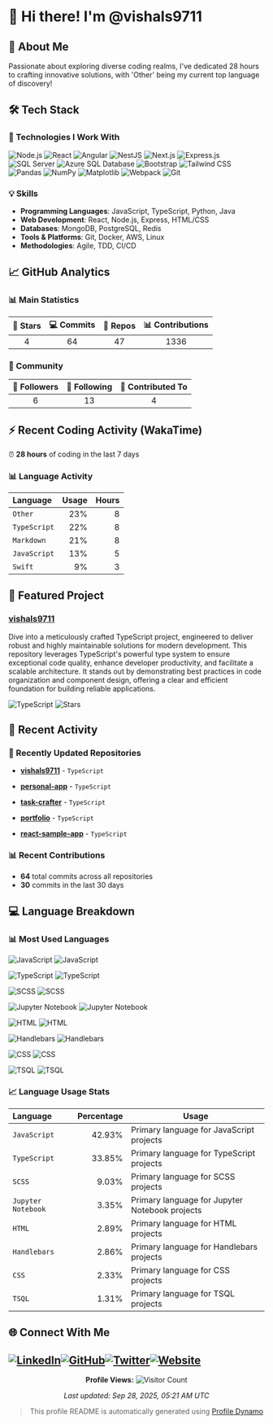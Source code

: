 # 👋 Hi there! I'm @vishals9711

## 🚀 About Me

Passionate about exploring diverse coding realms, I&#39;ve dedicated 28 hours to crafting innovative solutions, with &#39;Other&#39; being my current top language of discovery!


## 🛠️ Tech Stack

### 🚀 Technologies I Work With

![Node.js](https://img.shields.io/badge/Node.js-2d6a2b?style=flat&amp;logo=nodedotjs)
![React](https://img.shields.io/badge/React-20232a?style=flat&amp;logo=react)
![Angular](https://img.shields.io/badge/Angular-c3002b?style=flat&amp;logo=angular)
![NestJS](https://img.shields.io/badge/NestJS-007acc?style=flat)
![Next.js](https://img.shields.io/badge/Next.js-000000?style=flat&amp;logo=nextdotjs)
![Express.js](https://img.shields.io/badge/Express.js-000000?style=flat&amp;logo=express)
![SQL Server](https://img.shields.io/badge/SQL%20Server-007acc?style=flat)
![Azure SQL Database](https://img.shields.io/badge/Azure%20SQL%20Database-007acc?style=flat)
![Bootstrap](https://img.shields.io/badge/Bootstrap-007acc?style=flat)
![Tailwind CSS](https://img.shields.io/badge/Tailwind%20CSS-03697c?style=flat&amp;logo=tailwindcss)
![Pandas](https://img.shields.io/badge/Pandas-007acc?style=flat)
![NumPy](https://img.shields.io/badge/NumPy-007acc?style=flat)
![Matplotlib](https://img.shields.io/badge/Matplotlib-007acc?style=flat)
![Webpack](https://img.shields.io/badge/Webpack-1563a0?style=flat&amp;logo=webpack)
![Git](https://img.shields.io/badge/Git-c43a20?style=flat&amp;logo=git)

### 💡 Skills
- **Programming Languages**: JavaScript, TypeScript, Python, Java
- **Web Development**: React, Node.js, Express, HTML/CSS
- **Databases**: MongoDB, PostgreSQL, Redis
- **Tools & Platforms**: Git, Docker, AWS, Linux
- **Methodologies**: Agile, TDD, CI/CD

## 📈 GitHub Analytics

### 📊 Main Statistics

| 🌟 Stars | 💻 Commits | 📁 Repos | 📊 Contributions |
|:--------:|:----------:|:--------:|:----------------:|
| 4 | 64 | 47 | 1336 |

### 👥 Community

| 👥 Followers | 🎯 Following | 🤝 Contributed To |
|:------------:|:------------:|:-----------------:|
| 6 | 13 | 4 |


## ⚡ Recent Coding Activity (WakaTime)

⏰ **28 hours** of coding in the last 7 days

### 📊 Language Activity
| Language | Usage | Hours |
|:---------|-------:|------:|
| `Other` | 23% | 8 |
| `TypeScript` | 22% | 8 |
| `Markdown` | 21% | 8 |
| `JavaScript` | 13% | 5 |
| `Swift` | 9% | 3 |



## 🚀 Featured Project
### **[vishals9711](https://github.com/vishals9711/vishals9711)**
Dive into a meticulously crafted TypeScript project, engineered to deliver robust and highly maintainable solutions for modern development. This repository leverages TypeScript&#39;s powerful type system to ensure exceptional code quality, enhance developer productivity, and facilitate a scalable architecture. It stands out by demonstrating best practices in code organization and component design, offering a clear and efficient foundation for building reliable applications.

![TypeScript](https://img.shields.io/badge/TypeScript-informational?style=flat&logo=typescript)
![Stars](https://img.shields.io/badge/Stars-0-yellow?style=flat)

## 📝 Recent Activity


### 🔄 Recently Updated Repositories


- **[vishals9711](https://github.com/vishals9711/vishals9711)** - `TypeScript`

- **[personal-app](https://github.com/vishals9711/personal-app)** - `TypeScript`

- **[task-crafter](https://github.com/vishals9711/task-crafter)** - `TypeScript`

- **[portfolio](https://github.com/vishals9711/portfolio)** - `TypeScript`

- **[react-sample-app](https://github.com/vishals9711/react-sample-app)** - `TypeScript`


### 📊 Recent Contributions
- **64** total commits across all repositories
- **30** commits in the last 30 days


## 💻 Language Breakdown

### 📊 Most Used Languages



![JavaScript](https://img.shields.io/badge/JavaScript-000000?style=flat&amp;logo=javascript) ![JavaScript](https://img.shields.io/badge/JavaScript-42.93%25-007acc?style=flat-square)

![TypeScript](https://img.shields.io/badge/TypeScript-005a9c?style=flat&amp;logo=typescript) ![TypeScript](https://img.shields.io/badge/TypeScript-33.85%25-007acc?style=flat-square)

![SCSS](https://img.shields.io/badge/SCSS-a53d6d?style=flat&amp;logo=sass) ![SCSS](https://img.shields.io/badge/SCSS-9.03%25-007acc?style=flat-square)

![Jupyter Notebook](https://img.shields.io/badge/Jupyter%20Notebook-007acc?style=flat) ![Jupyter Notebook](https://img.shields.io/badge/Jupyter%20Notebook-3.35%25-007acc?style=flat-square)

![HTML](https://img.shields.io/badge/HTML-ca421c?style=flat&amp;logo=html5) ![HTML](https://img.shields.io/badge/HTML-2.89%25-007acc?style=flat-square)

![Handlebars](https://img.shields.io/badge/Handlebars-007acc?style=flat) ![Handlebars](https://img.shields.io/badge/Handlebars-2.86%25-007acc?style=flat-square)

![CSS](https://img.shields.io/badge/CSS-105a96?style=flat&amp;logo=css3) ![CSS](https://img.shields.io/badge/CSS-2.33%25-007acc?style=flat-square)

![TSQL](https://img.shields.io/badge/TSQL-007acc?style=flat) ![TSQL](https://img.shields.io/badge/TSQL-1.31%25-007acc?style=flat-square)


### 📈 Language Usage Stats

| Language | Percentage | Usage |
|:---------|-----------:|-------|
| `JavaScript` | 42.93% | Primary language for JavaScript projects |
| `TypeScript` | 33.85% | Primary language for TypeScript projects |
| `SCSS` | 9.03% | Primary language for SCSS projects |
| `Jupyter Notebook` | 3.35% | Primary language for Jupyter Notebook projects |
| `HTML` | 2.89% | Primary language for HTML projects |
| `Handlebars` | 2.86% | Primary language for Handlebars projects |
| `CSS` | 2.33% | Primary language for CSS projects |
| `TSQL` | 1.31% | Primary language for TSQL projects |


## 🌐 Connect With Me

<a href="https://linkedin.com/in/vishals9711"><img src="https://img.shields.io/badge/LinkedIn-0077B5?style=flat&logo=linkedin&logoColor=white" alt="LinkedIn"></a><a href="https://github.com/vishals9711"><img src="https://img.shields.io/badge/GitHub-100000?style=flat&logo=github&logoColor=white" alt="GitHub"></a><a href="https://x.com/vishals1197"><img src="https://img.shields.io/badge/Twitter-1DA1F2?style=flat&logo=twitter&logoColor=white" alt="Twitter"></a><a href="https://www.vishalrsharma.dev/"><img src="https://img.shields.io/badge/Website-000000?style=flat&logo=globe&logoColor=white" alt="Website"></a>
---

<div align="center">

**Profile Views:** ![Visitor Count](https://komarev.com/ghpvc/?username=vishals9711&color=blue)

*Last updated: Sep 28, 2025, 05:21 AM UTC*

> This profile README is automatically generated using [Profile Dynamo](https://github.com/vishals9711/profile-dynamo)

</div>

<!-- Proudly created with Profile Dynamo -->
